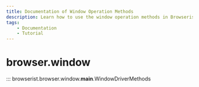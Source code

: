 ```yaml
---
title: Documentation of Window Operation Methods
description: Learn how to use the window operation methods in Browserist. Includes code examples for beginners and advanced users for web scraping and browser automation.
tags:
    - Documentation
    - Tutorial
---
```


# browser.window

::: browserist.browser.window.__main__.WindowDriverMethods
